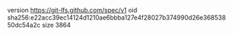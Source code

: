 version https://git-lfs.github.com/spec/v1
oid sha256:e22acc39ec14124d1210ae6bbba127e4f28027b374990d26e36853850dc54a2c
size 3864
